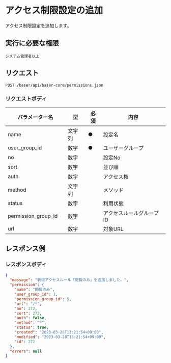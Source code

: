 # アクセス制限設定の追加

アクセス制限設定を追加します。

## 実行に必要な権限

```
システム管理者以上
```

## リクエスト
```
POST /baser/api/baser-core/permissions.json
```

### リクエストボディ

| パラメーター名 | 型    | 必須  | 内容                |
|---------|------|-----|-------------------|
| name　   | 文字列	 | ●   | 設定名               |
| user_group_id　   | 数字	  | ●   | ユーザーグループ               |
| no　   | 数字	  |     | 設定No               |
| sort　   | 数字	  |     | 並び順               |
| auth　   | 数字	  |     | アクセス権                |
| method　   | 文字列	  |     | メソッド               |
| status　   | 数字	  |     | 利用状態               |
| permission_group_id　   | 数字	  |     | アクセスルールグループID               |
| url　   | 数字	  |     | 対象URL               |
## レスポンス例

### レスポンスボディ

```json
{
  "message": "新規アクセスルール「閲覧のみ」を追加しました。",
  "permission": {
    "name": "閲覧のみ",
    "user_group_id": 1,
    "permission_group_id": 5,
    "url": "/*",
    "no": 272,
    "sort": 272,
    "auth": false,
    "method": "*",
    "status": true,
    "created": "2023-03-28T13:21:54+09:00",
    "modified": "2023-03-28T13:21:54+09:00",
    "id": 272
  },
  "errors": null
}
```
